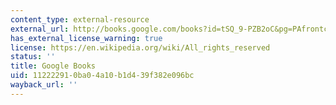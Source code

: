 ```yaml
---
content_type: external-resource
external_url: http://books.google.com/books?id=tSQ_9-PZB2oC&pg=PAfrontcover
has_external_license_warning: true
license: https://en.wikipedia.org/wiki/All_rights_reserved
status: ''
title: Google Books
uid: 11222291-0ba0-4a10-b1d4-39f382e096bc
wayback_url: ''
---
```

